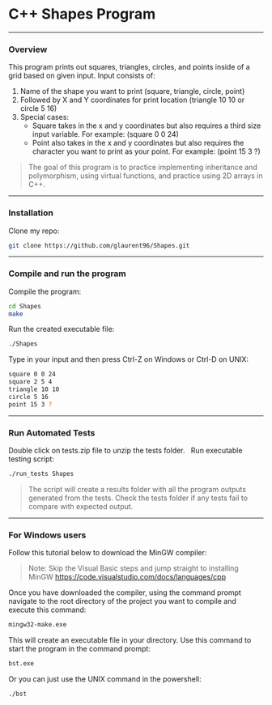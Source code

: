 # C++ Shapes Program

---
### Overview
This program prints out squares, triangles, circles, and points inside of a grid based on given input.
Input consists of: 
  1. Name of the shape you want to print (square, triangle, circle, point)
  2. Followed by X and Y coordinates for print location (triangle 10 10 or circle 5 16)
  3. Special cases:
        - Square takes in the x and y coordinates but also requires a third size input variable.
        For example: (square 0 0 24)
        - Point also takes in the x and y coordinates but also requires the character you want to print as your point.
        For example: (point 15 3 ?)

> The goal of this program is to practice implementing inheritance and polymorphism, using virtual functions, and practice using 2D arrays in C++.
&nbsp;
---
### Installation
Clone my repo:
```bash
git clone https://github.com/glaurent96/Shapes.git
```
---
### Compile and run the program
Compile the program:
```bash
cd Shapes
make
```
Run the created executable file:
```bash
./Shapes
```
Type in your input and then press Ctrl-Z on Windows or Ctrl-D on UNIX:
```bash
square 0 0 24
square 2 5 4
triangle 10 10
circle 5 16
point 15 3 ?
```
---
### Run Automated Tests
Double click on tests.zip file to unzip the tests folder.
&nbsp;
Run executable testing script:
```bash
./run_tests Shapes
```

>The script will create a results folder with all the program outputs generated from the tests. Check the tests folder if any tests fail to compare with expected output.
---
### For Windows users 
Follow this tutorial below to download the MinGW compiler:
> Note: Skip the Visual Basic steps and jump straight to installing MinGW
https://code.visualstudio.com/docs/languages/cpp

Once you have downloaded the compiler, using the command prompt navigate to the root directory of the project you want to compile and execute this command:
```bash
mingw32-make.exe
```
This will create an executable file in your directory. Use this command to start the program in the command prompt:
```bash
bst.exe
```
Or you can just use the UNIX command in the powershell:
```bash
./bst
```
